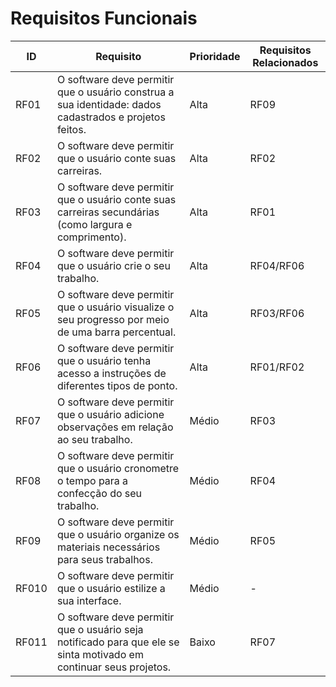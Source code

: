 # Requisitos Funcionais

| ID | Requisito | Prioridade | Requisitos Relacionados |
|----|-----------|------------|---------------------|
|RF01| O software deve permitir que o usuário construa a sua identidade: dados cadastrados e projetos feitos. | Alta | RF09
|RF02|O software deve permitir que o usuário conte suas carreiras.|Alta| RF02
|RF03|O software deve permitir que o usuário conte suas carreiras secundárias (como largura e comprimento).|Alta| RF01|
|RF04|O software deve permitir que o usuário crie o seu trabalho. |Alta | RF04/RF06
|RF05|O software deve permitir que o usuário visualize o seu progresso por meio de uma barra percentual. |Alta | RF03/RF06
|RF06|O software deve permitir que o usuário tenha acesso a instruções de diferentes tipos de ponto. |Alta| RF01/RF02
|RF07|O software deve permitir que o usuário adicione observações em relação ao seu trabalho. |Médio| RF03
|RF08|O software deve permitir que o usuário cronometre o tempo para a confecção do seu trabalho. |Médio| RF04
|RF09|O software deve permitir que o usuário organize os materiais necessários para seus trabalhos. |Médio| RF05
RF010| O software deve permitir que o usuário estilize a sua interface. | Médio | -
|RF011|O software deve permitir que o usuário seja notificado para que ele se sinta motivado em continuar seus projetos. | Baixo| RF07



